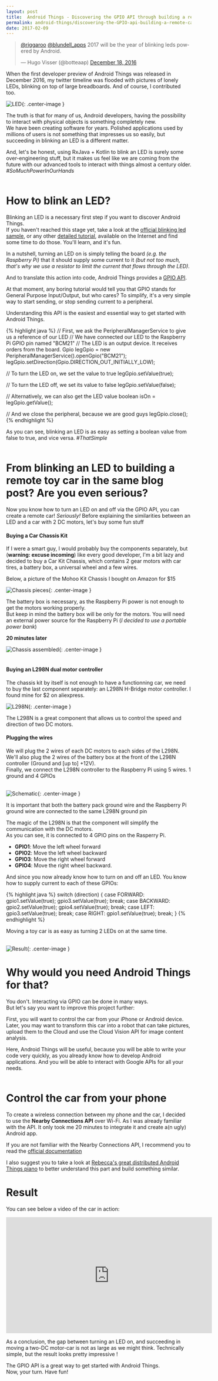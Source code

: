 ```yaml
---
layout: post
title:  Android Things - Discovering the GPIO API through building a remote car
permalink: android-things/discovering-the-GPIO-api-building-a-remote-car
date: 2017-02-09
---
```


<blockquote class="twitter-tweet" data-conversation="none" data-lang="en"><p lang="en" dir="ltr"><a href="https://twitter.com/riggaroo">@riggaroo</a> <a href="https://twitter.com/blundell_apps">@blundell_apps</a> 2017 will be the year of blinking leds powered by Android.</p>&mdash; Hugo Visser (@botteaap) <a href="https://twitter.com/botteaap/status/810406338123694080">December 18, 2016</a></blockquote>
<script async src="//platform.twitter.com/widgets.js" charset="utf-8"></script>


When the first developer preview of Android Things was released in December 2016, my twitter timeline was flooded with pictures of lonely LEDs, blinking on top of large breadboards.
And of course, I contributed too.

![LED][pic1_led]{: .center-image }

The truth is that for many of us, Android developers, having the possibility to interact with physical objects is something completely new.<br>
We have been creating software for years. Polished applications used by millions of users is not something that impresses us so easily, but succeeding in blinking an LED is a different matter.

And, let's be honest, using RxJava + Kotlin to blink an LED is surely some over-engineering stuff, but it makes us feel like we are coming from the future with our advanced tools to interact with things almost a century older. *#SoMuchPowerInOurHands*<br><br>


# How to blink an LED?

Blinking an LED is a necessary first step if you want to discover Android Things.<br>
If you haven't reached this stage yet, take a look at the [official blinking led sample][official-led-sample], or any other [detailed tutorial][detailed-led-tutorial], available on the Internet and find some time to do those. You'll learn, and it's fun.

In a nutshell, turning an LED on is simply telling the board *(e.g. the Raspberry Pi)* that it should supply some current to it *(but not too much, that's why we use a resistor to limit the current that flows through the LED)*.

And to translate this action into code, Android Things provides a [GPIO API][gpio-api].

At that moment, any boring tutorial would tell you that GPIO stands for General Purpose Input/Output, but who cares?
To simplify, it's a very simple way to start sending, or stop sending current to a peripheral.

Understanding this API is the easiest and essential way to get started with Android Things.

{% highlight java %}
// First, we ask the PeripheralManagerService to give us a reference of our LED
// We have connected our LED to the Raspberry Pi GPIO pin named "BCM21"
// The LED is an output device. It receives orders from the board.
Gpio legGpio = new PeripheralManagerService().openGpio("BCM21");
legGpio.setDirection(Gpio.DIRECTION_OUT_INITIALLY_LOW);

// To turn the LED on, we set the value to true
legGpio.setValue(true);

// To turn the LED off, we set its value to false
legGpio.setValue(false);

// Alternatively, we can also get the LED value
boolean isOn = legGpio.getValue();

// And we close the peripheral, because we are good guys
legGpio.close();
{% endhighlight %}

As you can see, blinking an LED is as easy as setting a boolean value from false to true, and vice versa.
*#ThatSimple*<br><br>

# From blinking an LED to building a remote toy car in the same blog post? Are you even serious?

Now you know how to turn an LED on and off via the GPIO API, you can create a remote car! *Seriously!*
Before explaining the similarities between an LED and a car with 2 DC motors, let's buy some fun stuff

#### Buying a Car Chassis Kit

If I were a smart guy, I would probably buy the components separately, but (**warning: excuse incoming**) like every good developer, I'm a bit lazy and decided to buy a Car Kit Chassis, which contains 2 gear motors with car tires, a battery box, a universal wheel and a few wires.

Below, a picture of the Mohoo Kit Chassis I bought on Amazon for $15

![Chassis pieces][pic2_chassis_before]{: .center-image }

The battery box is necessary, as the Raspberry Pi power is not enough to get the motors working properly.<br>
But keep in mind the battery box will be only for the motors. You will need an external power source for the Raspberry Pi (*I decided to use a portable power bank*)

**20 minutes later**

![Chassis assembled][pic3_chassis_after]{: .center-image }<br><br>


#### Buying an L298N dual motor controller

The chassis kit by itself is not enough to have a functionning car, we need to buy the last component separately: an L298N H-Bridge motor controller. I found mine for $2 on aliexpress.

![L298N][pic4_l298n]{: .center-image }<br>

The L298N is a great component that allows us to control the speed and direction of two DC motors.

#### Plugging the wires

We will plug the 2 wires of each DC motors to each sides of the L298N. We'll also plug the 2 wires of the battery box at the front of the L298N controller (Ground and [up to] +12V).<br>
Finally, we connect the L298N controller to the Raspberry Pi using 5 wires. 1 ground and 4 GPIOs<br><br>


![Schematic][pic5_fritzing]{: .center-image }<br>

It is important that both the battery pack ground wire and the Raspberry Pi ground wire are connected to the same L298N ground pin

The magic of the L298N is that the component will simplify the communication with the DC motors.<br>
As you can see, it is connected to 4 GPIO pins on the Rasperry Pi.

* **GPIO1**: Move the left wheel forward
* **GPIO2**: Move the left wheel backward
* **GPIO3**: Move the right wheel forward
* **GPIO4**: Move the right wheel backward.

And since you now already know how to turn on and off an LED. You know how to supply current to each of these GPIOs:

{% highlight java %}
switch (direction) {
  case FORWARD:
    gpio1.setValue(true);
    gpio3.setValue(true);
    break;
  case BACKWARD:
    gpio2.setValue(true);
    gpio4.setValue(true);
    break;
  case LEFT:
    gpio3.setValue(true);
    break;
  case RIGHT:
    gpio1.setValue(true);
    break;
}
{% endhighlight %}

Moving a toy car is as easy as turning 2 LEDs on at the same time.<br><br>


![Result][pic6_result]{: .center-image }<br>


# Why would you need Android Things for that?

You don't. Interacting via GPIO can be done in many ways.<br>
But let's say you want to improve this project further:

First, you will want to control the car from your iPhone or Android device. Later, you may want to transform this car into a robot that can take pictures, upload them to the Cloud and use the Cloud Vision API for image content analysis.

Here, Android Things will be useful, because you will be able to write your code very quickly, as you already know how to develop Android applications. And you will be able to interact with Google APIs for all your needs.<br><br>


# Control the car from your phone

To create a wireless connection between my phone and the car, I decided to use the **Nearby Connections API** over Wi-Fi. As I was already familiar with the API. It only took me 20 minutes to integrate it and create a(n ugly) Android app.<br>

If you are not familiar with the Nearby Connections API, I recommend you to read the [official documentation][nearby-doc]

I also suggest you to take a look at [Rebecca's great distributed Android Things piano][nearby-piano] to better understand this part and build something similar.<br>


# Result

You can see below a video of the car in action:

<iframe width="560" height="315" src="https://www.youtube.com/embed/FZgl8wn8cSY" frameborder="0" allowfullscreen></iframe><br>

As a conclusion, the gap between turning an LED on, and succeeding in moving a two-DC motor-car is not as large as we might think.
Technically simple, but the result looks pretty impressive !

The GPIO API is a great way to get started with Android Things.<br>
Now, your turn. Have fun!

[official-led-sample]: https://github.com/androidthings/sample-simplepio/tree/master/blink
[detailed-led-tutorial]: https://androidthings.rocks/2017/01/08/your-first-blinking-led/
[gpio-api]: https://developer.android.com/things/sdk/pio/gpio.html
[l298n-video]: https://www.youtube.com/watch?v=AZSiqj0NZgU
[nearby-doc]: https://developers.google.com/nearby/
[nearby-piano]: https://riggaroo.co.za/android-things-building-distributed-piano/
[pic1_led]: /public/images/20170209/01_led.jpg
[pic2_chassis_before]: /public/images/20170209/02_chassis_before.jpg
[pic3_chassis_after]: /public/images/20170209/03_chassis_after.jpg
[pic4_l298n]: /public/images/20170209/04_l298n.jpg
[pic5_fritzing]: /public/images/20170209/05_fritzing.png
[pic6_result]: /public/images/20170209/06_result.jpg
